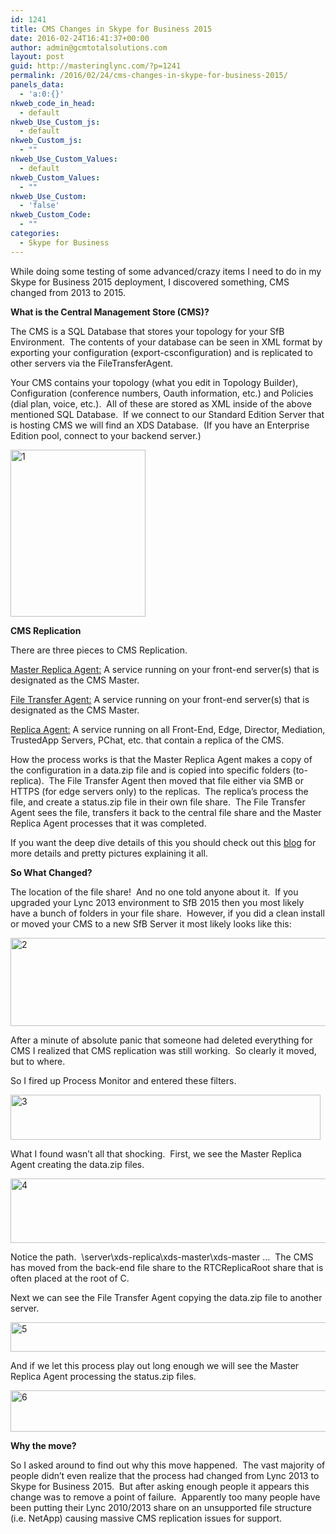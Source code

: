 ```yaml
---
id: 1241
title: CMS Changes in Skype for Business 2015
date: 2016-02-24T16:41:37+00:00
author: admin@gcmtotalsolutions.com
layout: post
guid: http://masteringlync.com/?p=1241
permalink: /2016/02/24/cms-changes-in-skype-for-business-2015/
panels_data:
  - 'a:0:{}'
nkweb_code_in_head:
  - default
nkweb_Use_Custom_js:
  - default
nkweb_Custom_js:
  - ""
nkweb_Use_Custom_Values:
  - default
nkweb_Custom_Values:
  - ""
nkweb_Use_Custom:
  - 'false'
nkweb_Custom_Code:
  - ""
categories:
  - Skype for Business
---
```

While doing some testing of some advanced/crazy items I need to do in my Skype for Business 2015 deployment, I discovered something, CMS changed from 2013 to 2015.

**What is the Central Management Store (CMS)?**

The CMS is a SQL Database that stores your topology for your SfB Environment.  The contents of your database can be seen in XML format by exporting your configuration (export-csconfiguration) and is replicated to other servers via the FileTransferAgent.

Your CMS contains your topology (what you edit in Topology Builder), Configuration (conference numbers, Oauth information, etc.) and Policies (dial plan, voice, etc.).  All of these are stored as XML inside of the above mentioned SQL Database.  If we connect to our Standard Edition Server that is hosting CMS we will find an XDS Database.  (If you have an Enterprise Edition pool, connect to your backend server.)

<a href="https://i0.wp.com/masteringlync.gcmtotalsolutions.com/wp-content/uploads/sites/2/2016/02/1-1.png" rel="attachment wp-att-1242"><img class="alignnone size-full wp-image-1242" src="https://i0.wp.com/masteringlync.gcmtotalsolutions.com/wp-content/uploads/sites/2/2016/02/1-1.png?resize=216%2C267&#038;ssl=1" alt="1" width="216" height="267" data-recalc-dims="1" /></a>

**CMS Replication**

There are three pieces to CMS Replication.

<span style="text-decoration: underline">Master Replica Agent:</span> A service running on your front-end server(s) that is designated as the CMS Master.

<span style="text-decoration: underline">File Transfer Agent:</span> A service running on your front-end server(s) that is designated as the CMS Master.

<span style="text-decoration: underline">Replica Agent:</span> A service running on all Front-End, Edge, Director, Mediation, TrustedApp Servers, PChat, etc. that contain a replica of the CMS.

How the process works is that the Master Replica Agent makes a copy of the configuration in a data.zip file and is copied into specific folders (to-replica).  The File Transfer Agent then moved that file either via SMB or HTTPS (for edge servers only) to the replicas.  The replica&#8217;s process the file, and create a status.zip file in their own file share.  The File Transfer Agent sees the file, transfers it back to the central file share and the Master Replica Agent processes that it was completed.

If you want the deep dive details of this you should check out this [blog](https://lyncdude.com/2014/09/26/simple-understanding-of-lync-cms/) for more details and pretty pictures explaining it all.

**So What Changed?**

The location of the file share!  And no one told anyone about it.  If you upgraded your Lync 2013 environment to SfB 2015 then you most likely have a bunch of folders in your file share.  However, if you did a clean install or moved your CMS to a new SfB Server it most likely looks like this:

<a href="https://i1.wp.com/masteringlync.gcmtotalsolutions.com/wp-content/uploads/sites/2/2016/02/2.png" rel="attachment wp-att-1243"><img class="alignnone size-full wp-image-1243" src="https://i1.wp.com/masteringlync.gcmtotalsolutions.com/wp-content/uploads/sites/2/2016/02/2.png?resize=800%2C141&#038;ssl=1" alt="2" width="800" height="141" srcset="https://i0.wp.com/masteringlync.com/wp-content/uploads/sites/2/2016/02/2.png?w=939&ssl=1 939w, https://i0.wp.com/masteringlync.com/wp-content/uploads/sites/2/2016/02/2.png?resize=300%2C53&ssl=1 300w, https://i0.wp.com/masteringlync.com/wp-content/uploads/sites/2/2016/02/2.png?resize=768%2C135&ssl=1 768w" sizes="(max-width: 800px) 100vw, 800px" data-recalc-dims="1" /></a>

After a minute of absolute panic that someone had deleted everything for CMS I realized that CMS replication was still working.  So clearly it moved, but to where.

So I fired up Process Monitor and entered these filters.

<a href="https://i2.wp.com/masteringlync.gcmtotalsolutions.com/wp-content/uploads/sites/2/2016/02/3.png" rel="attachment wp-att-1244"><img class="alignnone size-full wp-image-1244" src="https://i2.wp.com/masteringlync.gcmtotalsolutions.com/wp-content/uploads/sites/2/2016/02/3.png?resize=496%2C72&#038;ssl=1" alt="3" width="496" height="72" srcset="https://i2.wp.com/masteringlync.com/wp-content/uploads/sites/2/2016/02/3.png?w=496&ssl=1 496w, https://i2.wp.com/masteringlync.com/wp-content/uploads/sites/2/2016/02/3.png?resize=300%2C44&ssl=1 300w" sizes="(max-width: 496px) 100vw, 496px" data-recalc-dims="1" /></a>

What I found wasn&#8217;t all that shocking.  First, we see the Master Replica Agent creating the data.zip files.

<a href="https://i1.wp.com/masteringlync.gcmtotalsolutions.com/wp-content/uploads/sites/2/2016/02/4.png" rel="attachment wp-att-1245"><img class="alignnone size-full wp-image-1245" src="https://i1.wp.com/masteringlync.gcmtotalsolutions.com/wp-content/uploads/sites/2/2016/02/4.png?resize=800%2C103&#038;ssl=1" alt="4" width="800" height="103" srcset="https://i0.wp.com/masteringlync.com/wp-content/uploads/sites/2/2016/02/4.png?w=972&ssl=1 972w, https://i0.wp.com/masteringlync.com/wp-content/uploads/sites/2/2016/02/4.png?resize=300%2C39&ssl=1 300w, https://i0.wp.com/masteringlync.com/wp-content/uploads/sites/2/2016/02/4.png?resize=768%2C99&ssl=1 768w" sizes="(max-width: 800px) 100vw, 800px" data-recalc-dims="1" /></a>

Notice the path.  \\server\xds-replica\xds-master\xds-master &#8230;  The CMS has moved from the back-end file share to the RTCReplicaRoot share that is often placed at the root of C.

Next we can see the File Transfer Agent copying the data.zip file to another server.

<a href="https://i2.wp.com/masteringlync.gcmtotalsolutions.com/wp-content/uploads/sites/2/2016/02/5.png" rel="attachment wp-att-1246"><img class="alignnone size-full wp-image-1246" src="https://i2.wp.com/masteringlync.gcmtotalsolutions.com/wp-content/uploads/sites/2/2016/02/5.png?resize=800%2C47&#038;ssl=1" alt="5" width="800" height="47" srcset="https://i0.wp.com/masteringlync.com/wp-content/uploads/sites/2/2016/02/5.png?w=858&ssl=1 858w, https://i0.wp.com/masteringlync.com/wp-content/uploads/sites/2/2016/02/5.png?resize=300%2C17&ssl=1 300w, https://i0.wp.com/masteringlync.com/wp-content/uploads/sites/2/2016/02/5.png?resize=768%2C45&ssl=1 768w" sizes="(max-width: 800px) 100vw, 800px" data-recalc-dims="1" /></a>

And if we let this process play out long enough we will see the Master Replica Agent processing the status.zip files.

<a href="https://i2.wp.com/masteringlync.gcmtotalsolutions.com/wp-content/uploads/sites/2/2016/02/6.png" rel="attachment wp-att-1247"><img class="alignnone size-full wp-image-1247" src="https://i2.wp.com/masteringlync.gcmtotalsolutions.com/wp-content/uploads/sites/2/2016/02/6.png?resize=800%2C66&#038;ssl=1" alt="6" width="800" height="66" srcset="https://i2.wp.com/masteringlync.com/wp-content/uploads/sites/2/2016/02/6.png?w=965&ssl=1 965w, https://i2.wp.com/masteringlync.com/wp-content/uploads/sites/2/2016/02/6.png?resize=300%2C25&ssl=1 300w, https://i2.wp.com/masteringlync.com/wp-content/uploads/sites/2/2016/02/6.png?resize=768%2C64&ssl=1 768w" sizes="(max-width: 800px) 100vw, 800px" data-recalc-dims="1" /></a>

**Why the move?**

So I asked around to find out why this move happened.  The vast majority of people didn&#8217;t even realize that the process had changed from Lync 2013 to Skype for Business 2015.  But after asking enough people it appears this change was to remove a point of failure.  Apparently too many people have been putting their Lync 2010/2013 share on an unsupported file structure (i.e. NetApp) causing massive CMS replication issues for support.